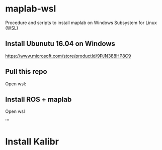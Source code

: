 # maplab-wsl
Procedure and scripts to install maplab on Windows Subsystem for Linux (WSL) 

## Install Ubunutu 16.04 on Windows
https://www.microsoft.com/store/productId/9PJN388HP8C9

## Pull this repo

Open wsl:


## Install ROS + maplab

Open wsl

'''


# Install Kalibr
